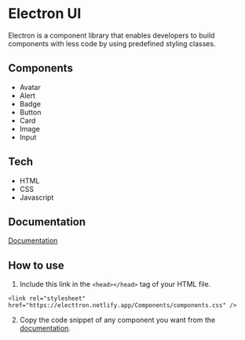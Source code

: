 # Electron UI

Electron is a component library that enables developers to build components with less code by using predefined styling classes.

## Components

- Avatar
- Alert
- Badge
- Button
- Card
- Image
- Input

## Tech

- HTML
- CSS
- Javascript

## Documentation

[Documentation](https://electtron.netlify.app/documentation.html)

## How to use

1. Include this link in the `<head></head>` tag of your HTML file.

```
<link rel="stylesheet" href="https://electtron.netlify.app/Components/components.css" />
```

2. Copy the code snippet of any component you want from the [documentation](https://electtron.netlify.app/documentation.html).
